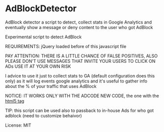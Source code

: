 AdBlockDetector
===============

AdBlock detector a script to detect, collect stats in Google Analytics and eventually show a message or deny content to the user who got AdBlock


 
  Experimental script to detect AdBlock
  
  REQUIREMENTS: jQuery loaded before of this javascript file
  
  PAY ATTENTION: THERE IS A LITTLE CHANCE OF FALSE POSITIVES,
  ALSO PLEASE DON'T USE MESSAGES THAT INVITE YOUR USERS TO CLICK ON ADs
  USE IT AT YOUR OWN RISK
 
  I advice to use it just to collect stats to GA (default configuration does this only)
  as it will log events google analytics and it's useful to
  gather info about the % of your traffic that uses AdBlock
  
  NOTICE: IT WORKS ONLY WITH THE ADCODE NEW CODE, the one with the <ins> html5 tag
  
  TIP: this script can be used also to passback to in-house Ads for who got adblock (need to customize behaivor)
  
  
  License: MIT 
 
